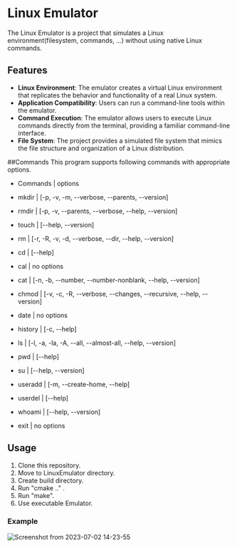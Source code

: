 # Linux Emulator

The Linux Emulator is a project that simulates a Linux environment(filesystem, commands, ...) without using native Linux commands.

## Features

- **Linux Environment**: The emulator creates a virtual Linux environment that replicates the behavior and functionality of a real Linux system.
- **Application Compatibility**: Users can run a command-line tools within the emulator.
- **Command Execution**: The emulator allows users to execute Linux commands directly from the terminal, providing a familiar command-line interface.
- **File System**: The project provides a simulated file system that mimics the file structure and organization of a Linux distribution.

##Commands
This program supports following commands with appropriate options.

- Commands  | options

- mkdir     | [-p, -v, -m, --verbose, --parents, --version]
- rmdir		  | [-p, -v, --parents, --verbose, --help, --version]
- touch 	  | [--help, --version]
- rm 		    | [-r, -R, -v, -d, --verbose, --dir, --help, --version]
- cd		    | [--help]
- cal		    | no options 
- cat		    | [-n, -b, --number, --number-nonblank, --help, --version]
- chmod		  | [-v, -c, -R, --verbose, --changes, --recursive, --help, --version]
- date		  | no options
- history	  | [-c, --help]
- ls		    | [-l, -a, -la, -A, --all, --almost-all, --help, --version]
- pwd		    | [--help]
- su		    | [--help, --version]
- useradd	  | [-m, --create-home, --help]
- userdel	  | [--help]
- whoami	  | [--help, --version]
- exit		  | no options 

## Usage

1. Clone this repository.
2. Move to LinuxEmulator directory.
3. Create build directory.
4. Run "cmake .." .
5. Run "make".
6. Use executable Emulator.

### Example

![Screenshot from 2023-07-02 14-23-55](https://github.com/SamvelMakaryan/LinuxEmulator/assets/123547362/02fdad50-9d3a-4858-ad6b-f6ccacfbb920)

